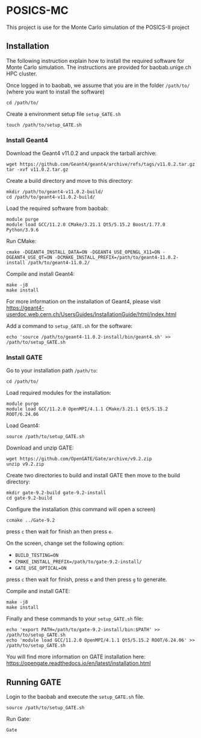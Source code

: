 # POSICS-MC

This project is use for the Monte Carlo simulation of the POSICS-II project

## Installation

The following instruction explain how to install the required software for Monte Carlo simulation.
The instructions are provided for baobab.unige.ch HPC cluster.

Once logged in to baobab, we assume that you are in the folder `/path/to/` (where you want to install the software)

```angular2html
cd /path/to/
```

Create a environment setup file `setup_GATE.sh`

```angular2html
touch /path/to/setup_GATE.sh
```

### Install Geant4

Download the Geant4 v11.0.2 and unpack the tarball archive:

```angular2html
wget https://github.com/Geant4/geant4/archive/refs/tags/v11.0.2.tar.gz
tar -xvf v11.0.2.tar.gz
```

Create a build directory and move to this directory:
```angular2html
mkdir /path/to/geant4-v11.0.2-build/
cd /path/to/geant4-v11.0.2-build/
```

Load the required software from baobab:

```angular2html
module purge
module load GCC/11.2.0 CMake/3.21.1 Qt5/5.15.2 Boost/1.77.0 Python/3.9.6
```

Run CMake:

```angular2html
cmake -DGEANT4_INSTALL_DATA=ON -DGEANT4_USE_OPENGL_X11=ON -DGEANT4_USE_QT=ON -DCMAKE_INSTALL_PREFIX=/path/to/geant4-11.0.2-install /path/to/geant4-11.0.2/
```

Compile and install Geant4:

```angular2html
make -j8
make install
```
For more information on the installation of Geant4, please visit https://geant4-userdoc.web.cern.ch/UsersGuides/InstallationGuide/html/index.html

Add a command to `setup_GATE.sh` for the software:

```angular2html
echo 'source /path/to/geant4-11.0.2-install/bin/geant4.sh' >> /path/to/setup_GATE.sh
```
### Install GATE

Go to your installation path `/path/to`:

```angular2html
cd /path/to/
```

Load required modules for the installation:

```angular2html
module purge
module load GCC/11.2.0 OpenMPI/4.1.1 CMake/3.21.1 Qt5/5.15.2 ROOT/6.24.06
```

Load Geant4:

```angular2html
source /path/to/setup_GATE.sh
```
Download and unzip GATE:

```angular2html
wget https://github.com/OpenGATE/Gate/archive/v9.2.zip
unzip v9.2.zip
```
Create two directories to build and install GATE then move to the build directory:

```angular2html
mkdir gate-9.2-build gate-9.2-install
cd gate-9.2-build
```

Configure the installation (this command will open a screen)

```angular2html
ccmake ../Gate-9.2
```

press `c` then wait for finish an then press `e`.

On the screen, change set the following option:

- `BUILD_TESTING=ON`
- `CMAKE_INSTALL_PREFIX=/path/to/gate-9.2-install/`
- `GATE_USE_OPTICAL=ON`

press `c` then wait for finish, press `e` and then press `g` to generate.

Compile and install GATE:

```angular2html
make -j8
make install
```

Finally and these commands to your `setup_GATE.sh` file:

```angular2html
echo 'export PATH=/path/to/gate-9.2-install/bin:$PATH' >> /path/to/setup_GATE.sh
echo 'module load GCC/11.2.0 OpenMPI/4.1.1 Qt5/5.15.2 ROOT/6.24.06' >> /path/to/setup_GATE.sh
```

You will find more information on GATE installation here: https://opengate.readthedocs.io/en/latest/installation.html

## Running GATE

Login to the baobab and execute the `setup_GATE.sh` file.

```angular2html
source /path/to/setup_GATE.sh
```

Run Gate:

```angular2html
Gate
```






